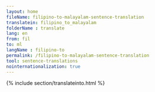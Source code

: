 ```yaml
---
layout: home
fileName: filipino-to-malayalam-sentence-translation
translatein: filipino_to_malayalam
folderName : translate
lang: en
from: fil
to: ml
langName : filipino-to
permalink: /filipino-to-malayalam-sentence-translation
tool: sentence-translations
nointernationalization: true
---
```

{% include section/translateinto.html %}
